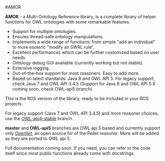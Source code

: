 #AMOR

**AMOR** - a Multi-Ontology Reference library, is a complete library of helper functions for OWL ontologies with some remarkable features. 

+ Support for multiple ontologies.
+ Ensures thread-safe ontology manipulations.
+ Implements a wide range of functions: from simple "add an individual" to more esoteric "modify an SWRL rule".
+ Excellent performances which can be further customized based on user needs.
+ Ontology debug GUI available (currently working but not stable).
+ Extensive logging.
+ Out-of-the-box support for most reasoners. Easy to add more.
+ Based on latest standards: Java 8 and OWL API 5. For legacy support, check Java 7 and OWL API 3.4.5 (Support for Java 8 and OWL API 5.X coming soon, check OWL-api5 branch).

This is the ROS version of the library, ready to be included in your ROS projects. 

For legacy support (Java 7 and OWL API 3.4.5) and more reasoner choices, use the [OWL-api4-stable](https://github.com/EmaroLab/multi_ontology_reference/tree/OWL-api4-stable) branch.

**master** and **OWL-api5** branches are OWL api 5 based and currently support only [*Openllet*](https://github.com/Galigator/openllet), an open source for of the Pellet reasoner. More will be added as they are ported to OWL api 5.

Full documentation coming soon. If you need, you can refer to the code itself since most public functions already come with docstrings.
